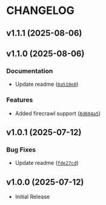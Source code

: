 # CHANGELOG

<!-- version list -->

## v1.1.1 (2025-08-06)


## v1.1.0 (2025-08-06)

### Documentation

- Update readme
  ([`8a510e8`](https://github.com/kevinnkansah/llms-txt-action/commit/8a510e85a842149b3c938dbe559fecd427689590))

### Features

- Added firecrawl support
  ([`8d604a5`](https://github.com/kevinnkansah/llms-txt-action/commit/8d604a56d435ecb40cec0af2002c8c9a8e8a50d3))


## v1.0.1 (2025-07-12)

### Bug Fixes

- Update readme
  ([`fde27cd`](https://github.com/kevinnkansah/llms-txt-action/commit/fde27cda9a15fce81c2a39becfd8cd02d176c39e))


## v1.0.0 (2025-07-12)

- Initial Release
